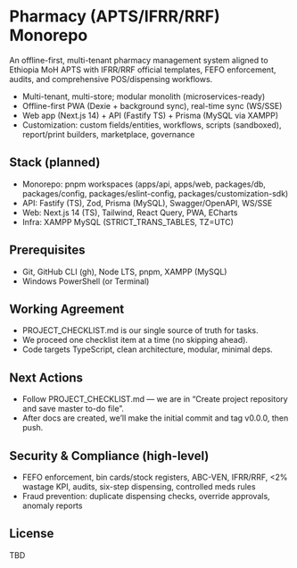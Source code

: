 ﻿# Pharmacy (APTS/IFRR/RRF) Monorepo

An offline-first, multi-tenant pharmacy management system aligned to Ethiopia MoH APTS with IFRR/RRF official templates, FEFO enforcement, audits, and comprehensive POS/dispensing workflows.

- Multi-tenant, multi-store; modular monolith (microservices-ready)
- Offline-first PWA (Dexie + background sync), real-time sync (WS/SSE)
- Web app (Next.js 14) + API (Fastify TS) + Prisma (MySQL via XAMPP)
- Customization: custom fields/entities, workflows, scripts (sandboxed), report/print builders, marketplace, governance

## Stack (planned)
- Monorepo: pnpm workspaces (apps/api, apps/web, packages/db, packages/config, packages/eslint-config, packages/customization-sdk)
- API: Fastify (TS), Zod, Prisma (MySQL), Swagger/OpenAPI, WS/SSE
- Web: Next.js 14 (TS), Tailwind, React Query, PWA, ECharts
- Infra: XAMPP MySQL (STRICT_TRANS_TABLES, TZ=UTC)

## Prerequisites
- Git, GitHub CLI (gh), Node LTS, pnpm, XAMPP (MySQL)
- Windows PowerShell (or Terminal)

## Working Agreement
- PROJECT_CHECKLIST.md is our single source of truth for tasks.
- We proceed one checklist item at a time (no skipping ahead).
- Code targets TypeScript, clean architecture, modular, minimal deps.

## Next Actions
- Follow PROJECT_CHECKLIST.md — we are in “Create project repository and save master to-do file”.
- After docs are created, we’ll make the initial commit and tag v0.0.0, then push.

## Security & Compliance (high-level)
- FEFO enforcement, bin cards/stock registers, ABC-VEN, IFRR/RRF, <2% wastage KPI, audits, six-step dispensing, controlled meds rules
- Fraud prevention: duplicate dispensing checks, override approvals, anomaly reports

## License
TBD
